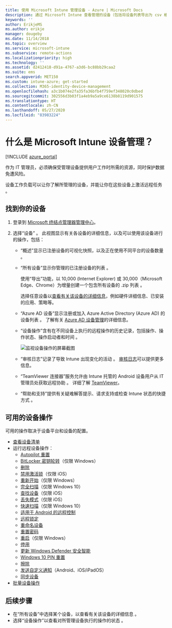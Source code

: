 ```yaml
---
title: 使用 Microsoft Intune 管理设备 - Azure | Microsoft Docs
description: 通过 Microsoft Intune 查看管理的设备（包括将设备列表导出为 csv 格式）、查看已加入 Azure Active Directory 的设备、查看对设备进行的操作的更改日志、使用 TeamViewer 连接器允许 IT 管理员远程对 Android 进行故障排除，以及查看可以在设备上运行的所有操作。
keywords: ''
author: ErikjeMS
ms.author: erikje
manager: dougeby
ms.date: 11/14/2018
ms.topic: overview
ms.service: microsoft-intune
ms.subservice: remote-actions
ms.localizationpriority: high
ms.technology: ''
ms.assetid: d2412418-d91a-4767-a3d6-bc88bb29caa2
ms.suite: ems
search.appverid: MET150
ms.custom: intune-azure; get-started
ms.collection: M365-identity-device-management
ms.openlocfilehash: a3c1b074e2fa35fa36bfb4f759ef348020c0dbed
ms.sourcegitcommit: 302556d3b03f1a4eb9a5a9ce6138b8119d901575
ms.translationtype: HT
ms.contentlocale: zh-CN
ms.lasthandoff: 05/27/2020
ms.locfileid: "83983224"
---
```

# <a name="what-is-microsoft-intune-device-management"></a>什么是 Microsoft Intune 设备管理？

[!INCLUDE [azure_portal](../includes/azure_portal.md)]

作为 IT 管理员，必须确保受管理设备提供用户工作时所需的资源，同时保护数据免遭风险。

设备工作负载可以让你了解所管理的设备，并能让你在这些设备上激活远程任务  。

## <a name="get-to-your-devices"></a>找到你的设备

1. 登录到 [Microsoft 终结点管理器管理中心](https://go.microsoft.com/fwlink/?linkid=2109431)。
3. 选择“设备”  。 此视图显示有关各设备的详细信息，以及可以使用该设备进行的操作，包括：

   - “概述”显示已注册设备的可视化快照，以及正在使用不同平台的设备数量  。
   - “所有设备”显示你管理的已注册设备的列表  。

     使用“导出”功能，以 10,000 (Internet Explorer) 或 30,000（Microsoft Edge、Chrome）为增量创建一个包含所有设备的 .zip 列表  。

     选择任意设备以[查看有关该设备的详细信息](device-inventory.md)，例如硬件详细信息、已安装的应用、策略等。

   - “Azure AD 设备”显示注册或加入 Azure Active Directory (Azure AD) 的设备列表  。 了解有关 [Azure AD 设备管理](https://docs.microsoft.com/azure/active-directory/device-management-introduction)的详细信息。
   - “设备操作”含有在不同设备上执行的远程操作的历史记录，包括操作、操作状态、操作启动者和时间  。

     ![监视设备操作的屏幕截图](./media/device-management/monitor-device-actions.png)

   - “审核日志”记录了导致 Intune 出现变化的活动  。 [审核日志](../fundamentals/monitor-audit-logs.md)可以提供更多信息。
   - “TeamViewer 连接器”服务允许由 Intune 托管的 Android 设备用户从 IT 管理员处获取远程协助  。 详细了解 [TeamViewer](teamviewer-support.md)。
   - “帮助和支持”提供有关疑难解答提示、请求支持或检查 Intune 状态的快捷方式  。

## <a name="available-device-actions"></a>可用的设备操作
可用的操作取决于设备平台和设备的配置。

- [查看设备清单](device-inventory.md)
- 运行远程设备操作：
  - [Autopilot 重置](https://docs.microsoft.com/windows/deployment/windows-autopilot/windows-autopilot-reset#reset-devices-with-remote-windows-autopilot-reset)
  - [BitLocker 密钥轮转](../protect/encrypt-devices.md#rotate-bitlocker-recovery-keys)（仅限 Windows）
  - [删除](devices-wipe.md#delete-devices-from-the-intune-portal)
  - [禁用激活锁](device-activation-lock-disable.md)（仅限 iOS）
  - [重新开始](device-fresh-start.md)（仅限 Windows）
  - [完全扫描](../configuration/device-restrictions-windows-10.md#microsoft-defender-antivirus)（仅限 Windows 10）
  - [查找设备](device-locate.md)（仅限 iOS）
  - [丢失模式](device-lost-mode.md)（仅限 iOS）
  - [快速扫描](../configuration/device-restrictions-windows-10.md#microsoft-defender-antivirus)（仅限 Windows 10）
  - [适用于 Android 的远程控制](teamviewer-support.md)
  - [远程锁定](device-remote-lock.md)
  - [重命名设备](device-rename.md)
  - [重置密码](device-passcode-reset.md)
  - [重启](device-restart.md)（仅限 Windows）
  - [停用](devices-wipe.md#retire)
  - [更新 Windows Defender 安全智能](https://docs.microsoft.com/windows/security/threat-protection/windows-defender-antivirus/manage-protection-updates-windows-defender-antivirus)
  - [Windows 10 PIN 重置](device-windows-pin-reset.md)
  - [擦除](devices-wipe.md#wipe)
  - [发送自定义通知](custom-notifications.md#send-a-custom-notification-to-a-single-device)（Android、iOS/iPadOS）
  - [同步设备](device-sync.md)
- [批量设备操作](bulk-device-actions.md)

## <a name="next-steps"></a>后续步骤

- 在“所有设备”中选择某个设备，以查看有关该设备的详细信息  。
- 选择“设备操作”以查看对所管理设备执行的操作的状态  。
